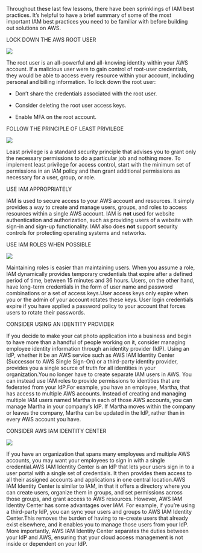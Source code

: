 Throughout these last few lessons, there have been sprinklings of IAM best practices. It’s helpful to have a brief summary of some of the most important IAM best practices you need to be familiar with before building out solutions on AWS.

LOCK DOWN THE AWS ROOT USER

![](https://d3c33hcgiwev3.cloudfront.net/imageAssetProxy.v1/ScyhjY0FQDOtOVP68EDjzA_296d49447c8a42e5b2bc175d08d84ef1_image.png?expiry=1688169600000&hmac=KEHJLaOqvlrWb_khQlwBkalxwR42AruzSh-0Yvz6DhU)

The root user is an all-powerful and all-knowing identity within your AWS account. If a malicious user were to gain control of root-user credentials, they would be able to access every resource within your account, including personal and billing information. To lock down the root user:

- Don’t share the credentials associated with the root user.
    
- Consider deleting the root user access keys.
    
- Enable MFA on the root account.
    

FOLLOW THE PRINCIPLE OF LEAST PRIVILEGE

![](https://d3c33hcgiwev3.cloudfront.net/imageAssetProxy.v1/NQQo_P0mQyaIOj-iZmNiTA_fb2e6b772598441c8c13049c8c810ff1_image.png?expiry=1688169600000&hmac=DJDqyV1Q9-XUkOZwwkqSAG63jqgCLzzVOnG7AA_SQts)

Least privilege is a standard security principle that advises you to grant only the necessary permissions to do a particular job and nothing more. To implement least privilege for access control, start with the minimum set of permissions in an IAM policy and then grant additional permissions as necessary for a user, group, or role.

USE IAM APPROPRIATELY

IAM is used to secure access to your AWS account and resources. It simply provides a way to create and manage users, groups, and roles to access resources within a single AWS account. IAM is **not** used for website authentication and authorization, such as providing users of a website with sign-in and sign-up functionality. IAM also does **not** support security controls for protecting operating systems and networks.

USE IAM ROLES WHEN POSSIBLE

![](https://d3c33hcgiwev3.cloudfront.net/imageAssetProxy.v1/0xwJK2GtR9qQVwUNvdz6kQ_cb1a68790784423ba0029d3c99dd74f1_image.png?expiry=1688169600000&hmac=S4d5aaP9KuJcGRYRH57zzVkKNYGzRjUEWwCXqte8PQM)

Maintaining roles is easier than maintaining users. When you assume a role, IAM dynamically provides temporary credentials that expire after a defined period of time, between 15 minutes and 36 hours. Users, on the other hand, have long-term credentials in the form of user name and password combinations or a set of access keys.User access keys only expire when you or the admin of your account rotates these keys. User login credentials expire if you have applied a password policy to your account that forces users to rotate their passwords.

CONSIDER USING AN IDENTITY PROVIDER

If you decide to make your cat photo application into a business and begin to have more than a handful of people working on it, consider managing employee identity information through an identity provider (IdP). Using an IdP, whether it be an AWS service such as AWS IAM Identity Center (Successor to AWS Single Sign-On) or a third-party identity provider, provides you a single source of truth for all identities in your organization.You no longer have to create separate IAM users in AWS. You can instead use IAM roles to provide permissions to identities that are federated from your IdP.For example, you have an employee, Martha, that has access to multiple AWS accounts. Instead of creating and managing multiple IAM users named Martha in each of those AWS accounts, you can manage Martha in your company’s IdP. If Martha moves within the company or leaves the company, Martha can be updated in the IdP, rather than in every AWS account you have.

CONSIDER AWS IAM IDENTITY CENTER

![](https://d3c33hcgiwev3.cloudfront.net/imageAssetProxy.v1/AjcGd3TOR3W41EL_x7kkyA_022440022d3540be9aec26fefc9523f1_image.png?expiry=1688169600000&hmac=rwvqflVqfDxinS_V1Mn5YF0B8S6Ki2H0751SzVizMyA)

If you have an organization that spans many employees and multiple AWS accounts, you may want your employees to sign in with a single credential.AWS IAM Identity Center is an IdP that lets your users sign in to a user portal with a single set of credentials. It then provides them access to all their assigned accounts and applications in one central location.AWS IAM Identity Center is similar to IAM, in that it offers a directory where you can create users, organize them in groups, and set permissions across those groups, and grant access to AWS resources. However, AWS IAM Identity Center has some advantages over IAM. For example, if you’re using a third-party IdP, you can sync your users and groups to AWS IAM Identity Center.This removes the burden of having to re-create users that already exist elsewhere, and it enables you to manage those users from your IdP. More importantly, AWS IAM Identity Center separates the duties between your IdP and AWS, ensuring that your cloud access management is not inside or dependent on your IdP.